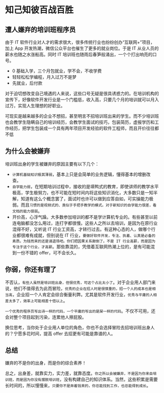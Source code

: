 # 知己知彼百战百胜
## 遭人嫌弃的培训班程序员
由于 IT 软件行业对人才的需求很大，很多传统行业也纷纷创办“互联网+”项目，加上 App 开发热潮，微信公众平台也催生了更多的就业岗位。于是 IT 从业人员的薪水也随之水涨船高。同时 IT 培训班也随雨后春笋般涌出，一个个打出响亮的口号。

- 0 基础入学，三个月包就业，学不会，不收学费
- 轻轻松松学编程，月入过万不是梦
- 先就业，后付款

对于迫切想改变自己境遇的人来说，这些口号无疑是很具诱惑力的。在培训机构的宣传下，好像软件开发行业是一个门槛低，收入高，只要几个月的培训就可以月入过万，实现人生理想的好职业。

可现实是越来越多的企业不想招，甚至明言不招培训班出来的学生。而不少培训班也会教学生隐瞒自己的培训经历，会教学生面试的技巧，包装简历，虚报学历和工作经历，把学生包装成一个具有两年项目开发经验的软件工程师，而且开价往往都不低

## 为什么会被嫌弃
培训班出身的学生被嫌弃的原因主要有以下几个：

- `计算机基础知识极其薄弱`，基本上只是会简单的业务逻辑，懂得基本的增删改查。
- `自学能力弱`，在短期培训过程中，接收的是填鸭式的教育，即使讲师的教学水平极高，学生极努力，也不可能在短时间内将这些知识消化，大多数只是一知半解，知道有这么个概念罢了，面试时也许可以做到应答自如，可实操能力极弱。而且`习惯的是视频式的、类似于手把手教学的模式。对于新知识的自学能力很差，看文档的能力很弱`。
- 开价高，心浮气躁。大多数参加培训的都不是学计算机专业的。有些甚至以前连电脑都没怎么用过，连打字都很慢。这些人之所以去培训，是因为在原行业混得不好，又听说 IT 行业工资高，才转行过去。有这种心态的人，做哪个行业都很难有成就，但别说在 IT 行业，`要做好软件开发，专注、执着、认真是必备的素质。为钱而来的还是请退场吧。你们把因果关系颠倒了。不是 IT 行业高薪，而是因为专注于这个行业，才高薪`。那些靠混的，凭借着互联网热潮上位的，是有可能混到一份不错的 offer，可不会长久。

## 你弱，你还有理了

不否认，`有些人虽然是培训班出身，但很优秀，可这个占比太小了`。对于企业用人部门来说，他们不值得去为此而冒险，`优秀的企业在招人时是很慎重的，招一个人的成本也是相当高`，企业招一个人肯定会综合衡量利弊。尤其是软件开发行业，`优秀与平庸的人相差太多了，效率上可能相差十倍以上`。

`一个优秀的程序员写出诗一样的代码，一个平庸的写出的是屎一样的代码`。不仅不可用，还会对整个项目起到污染，连累他人擦屁股。

换位思考，当你处于企业用人单位的角色，你也不会选择冒险去招培训班出身人的？宁愿多花时间，提高 offer 去招更有可能是靠谱的人。

## 总结

嫌弃的不是你的出身，而是你的综合素养！

总之，出身差，就靠实力，实力差，就靠态度。`你之所以会被嫌弃，不是因为你来自培训班，而是因为你没有摆脱培训班`，没有构建自己的知识体系。当然，这些积累是需要长时间的，所以慢慢来，`只要你不是奔着钱来的，你总能找到工作，也总能得到成长`。

